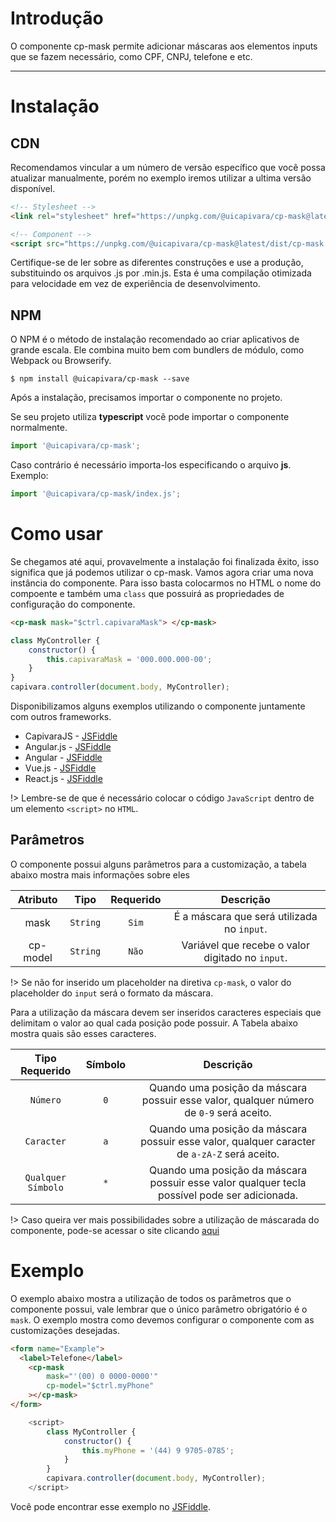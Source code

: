 # Introdução
O componente cp-mask permite adicionar máscaras aos elementos inputs que se fazem necessário, como CPF, CNPJ, telefone e etc.

------
# Instalação

## CDN
Recomendamos vincular a um número de versão específico que você possa atualizar manualmente, porém no exemplo iremos utilizar a ultima versão disponível.
```html
<!-- Stylesheet -->
<link rel="stylesheet" href="https://unpkg.com/@uicapivara/cp-mask@latest/dist/cp-mask.min.css">

<!-- Component -->
<script src="https://unpkg.com/@uicapivara/cp-mask@latest/dist/cp-mask.min.js"></script>
```
Certifique-se de ler sobre as diferentes construções e use a produção, substituindo os arquivos .js por .min.js. Esta é uma compilação otimizada para velocidade em vez de experiência de desenvolvimento.

## NPM
O NPM é o método de instalação recomendado ao criar aplicativos de grande escala. Ele combina muito bem com bundlers de módulo, como Webpack ou Browserify.

```shell
$ npm install @uicapivara/cp-mask --save
```
Após a instalação, precisamos importar o componente no projeto.

Se seu projeto utiliza **typescript** você pode importar o componente normalmente.
```javascript
import '@uicapivara/cp-mask';
```
Caso contrário é necessário importa-los especificando o arquivo **js**. Exemplo:
```javascript
import '@uicapivara/cp-mask/index.js';
```

# Como usar

Se chegamos até aqui, provavelmente a instalação foi finalizada êxito, isso significa que já podemos utilizar o cp-mask.
Vamos agora criar uma nova instância do componente. Para isso basta colocarmos no HTML o nome do compoente e também uma `class` que possuirá as propriedades de configuração do componente.

```html
<cp-mask mask="$ctrl.capivaraMask"> </cp-mask>
```

```javascript
class MyController {
    constructor() {
        this.capivaraMask = '000.000.000-00';
    }
}
capivara.controller(document.body, MyController);
```
Disponibilizamos alguns exemplos utilizando o componente juntamente com outros frameworks.

*   CapivaraJS - [JSFiddle](https://jsfiddle.net/1kbLruyq/109/)
*   Angular.js - [JSFiddle](https://jsfiddle.net/t0b8xxfj/61/)
*   Angular - [JSFiddle](https://jsfiddle.net/1hk7knwq/8635/)
*   Vue.js - [JSFiddle](http://jsfiddle.net/td4v7qqd/245/)
*   React.js - [JSFiddle](http://jsfiddle.net/td4v7qqd/242/)

!> Lembre-se de que é necessário colocar o código `JavaScript` dentro de um elemento `<script>` no `HTML`.


## Parâmetros

O componente possui alguns parâmetros para a customização, a tabela abaixo mostra mais informações sobre eles

| Atributo    | Tipo      | Requerido | Descrição |
| :---------: | :-------: | :-------: | :--------------------------------------------------------: |
| mask        | `String`  | `Sim`     | É a máscara que será utilizada no `input`.                 |
| cp-model    | `String`  | `Não`     | Variável que recebe o valor digitado no `input`.           |


!> Se não for inserido um placeholder na diretiva `cp-mask`, o valor do placeholder do `input` será o formato da máscara.

Para a utilização da máscara devem ser inseridos caracteres especiais que delimitam o valor ao qual cada posição pode possuir. A Tabela abaixo mostra quais são esses caracteres.

| Tipo Requerido      | Símbolo | Descrição |
| :--------------:    | :-------: | :------------: |
| `Número`            | `0`     | Quando uma posição da máscara possuir esse valor, qualquer número de `0-9` será aceito.|
| `Caracter`          | `a`     | Quando uma posição da máscara possuir esse valor, qualquer caracter de `a-zA-Z` será aceito.|
| `Qualquer Símbolo`  | `*`     | Quando uma posição da máscara possuir esse valor qualquer tecla possível pode ser adicionada.|

!> Caso queira ver mais possibilidades sobre a utilização de máscarada do componente, pode-se acessar o site clicando [aqui](https://unmanner.github.io/imaskjs/guide.html)

# Exemplo

O exemplo abaixo mostra a utilização de todos os parâmetros que o componente possui, vale lembrar que o único parâmetro obrigatório é o `mask`. O exemplo mostra como devemos configurar o componente com as customizações desejadas.

```html
<form name="Example">
  <label>Telefone</label>
    <cp-mask 
        mask="'(00) 0 0000-0000'"
        cp-model="$ctrl.myPhone"
    ></cp-mask>
</form>
```

```js
    <script>
        class MyController {
            constructor() {
                this.myPhone = '(44) 9 9705-0785';
            }
        }
        capivara.controller(document.body, MyController);
    </script>
```

Você pode encontrar esse exemplo no [JSFiddle](https://jsfiddle.net/1kbLruyq/116/).